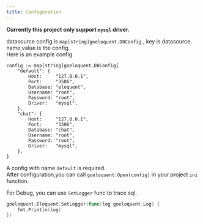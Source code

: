 ```yaml
---
title: Configuration
---
```

**Currently this project only support `mysql` driver.**    

datasource config is `map[string]goeloquent.DBConfig` , key is datasource name,value is the config.  
Here is an example config
```golang
config := map[string]goeloquent.DBConfig{
    "default": {
        Host:     "127.0.0.1",
        Port:     "3506",
        Database: "eloquent",
        Username: "root",
        Password: "root",
        Driver:   "mysql",
    },
    "chat": {
        Host:     "127.0.0.1",
        Port:     "3506",
        Database: "chat",
        Username: "root",
        Password: "root",
        Driver:   "mysql",
    },
}
```

A config with name `default` is required.  
After configuration,you can call `goeloquent.Open(config)` in your project `ini` function.

For Debug, you can use `SetLogger` func to trace sql.

```go
goeloquent.Eloquent.SetLogger(func(log goeloquent.Log) {
    fmt.Println(log)
})
```


